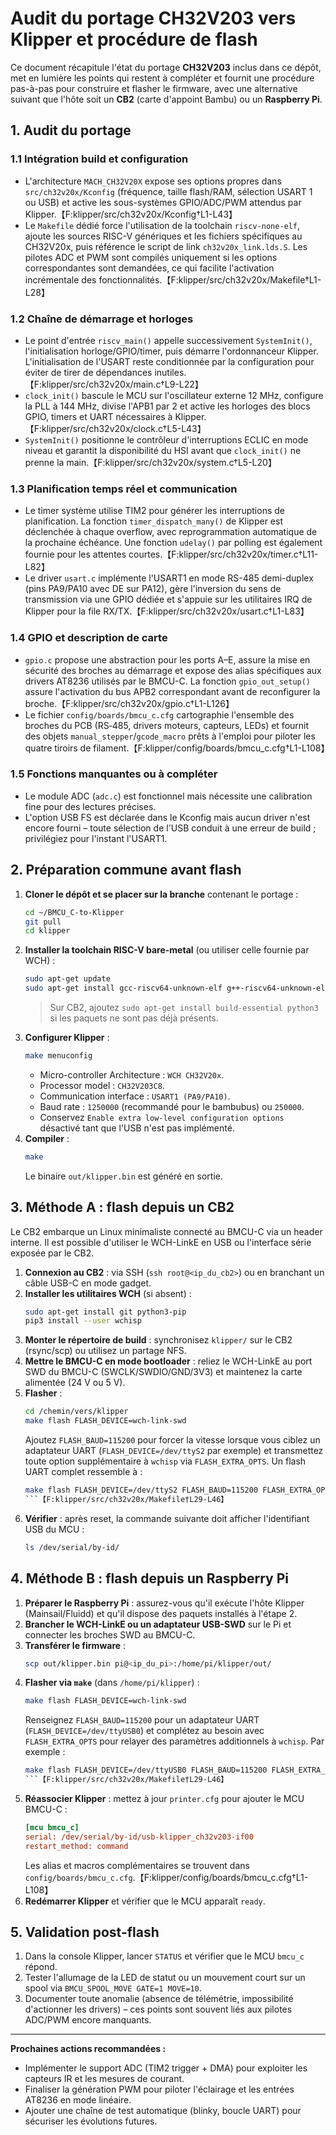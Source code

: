 # Audit du portage CH32V203 vers Klipper et procédure de flash

Ce document récapitule l'état du portage **CH32V203** inclus dans ce dépôt, met en lumière les points qui restent à
compléter et fournit une procédure pas-à-pas pour construire et flasher le firmware, avec une alternative suivant que
l'hôte soit un **CB2** (carte d'appoint Bambu) ou un **Raspberry Pi**.

## 1. Audit du portage

### 1.1 Intégration build et configuration

* L'architecture `MACH_CH32V20X` expose ses options propres dans `src/ch32v20x/Kconfig` (fréquence, taille flash/RAM,
  sélection USART 1 ou USB) et active les sous-systèmes GPIO/ADC/PWM attendus par Klipper.【F:klipper/src/ch32v20x/Kconfig†L1-L43】
* Le `Makefile` dédié force l'utilisation de la toolchain `riscv-none-elf`, ajoute les sources RISC-V génériques et les
  fichiers spécifiques au CH32V20x, puis référence le script de link `ch32v20x_link.lds.S`. Les pilotes ADC et PWM sont
  compilés uniquement si les options correspondantes sont demandées, ce qui facilite l'activation incrémentale des
  fonctionnalités.【F:klipper/src/ch32v20x/Makefile†L1-L28】

### 1.2 Chaîne de démarrage et horloges

* Le point d'entrée `riscv_main()` appelle successivement `SystemInit()`, l'initialisation horloge/GPIO/timer, puis
  démarre l'ordonnanceur Klipper. L'initialisation de l'USART reste conditionnée par la configuration pour éviter de
  tirer de dépendances inutiles.【F:klipper/src/ch32v20x/main.c†L9-L22】
* `clock_init()` bascule le MCU sur l'oscillateur externe 12 MHz, configure la PLL à 144 MHz, divise l'APB1 par 2 et
  active les horloges des blocs GPIO, timers et UART nécessaires à Klipper.【F:klipper/src/ch32v20x/clock.c†L5-L43】
* `SystemInit()` positionne le contrôleur d'interruptions ECLIC en mode niveau et garantit la disponibilité du HSI avant
  que `clock_init()` ne prenne la main.【F:klipper/src/ch32v20x/system.c†L5-L20】

### 1.3 Planification temps réel et communication

* Le timer système utilise TIM2 pour générer les interruptions de planification. La fonction `timer_dispatch_many()` de
  Klipper est déclenchée à chaque overflow, avec reprogrammation automatique de la prochaine échéance. Une fonction
  `udelay()` par polling est également fournie pour les attentes courtes.【F:klipper/src/ch32v20x/timer.c†L11-L82】
* Le driver `usart.c` implémente l'USART1 en mode RS-485 demi-duplex (pins PA9/PA10 avec DE sur PA12), gère
  l'inversion du sens de transmission via une GPIO dédiée et s'appuie sur les utilitaires IRQ de Klipper pour la file
  RX/TX.【F:klipper/src/ch32v20x/usart.c†L1-L83】

### 1.4 GPIO et description de carte

* `gpio.c` propose une abstraction pour les ports A–E, assure la mise en sécurité des broches au démarrage et expose des
  alias spécifiques aux drivers AT8236 utilisés par le BMCU-C. La fonction `gpio_out_setup()` assure l'activation du
  bus APB2 correspondant avant de reconfigurer la broche.【F:klipper/src/ch32v20x/gpio.c†L1-L126】
* Le fichier `config/boards/bmcu_c.cfg` cartographie l'ensemble des broches du PCB (RS‑485, drivers moteurs, capteurs,
  LEDs) et fournit des objets `manual_stepper`/`gcode_macro` prêts à l'emploi pour piloter les quatre tiroirs de
  filament.【F:klipper/config/boards/bmcu_c.cfg†L1-L108】

### 1.5 Fonctions manquantes ou à compléter

* Le module ADC (`adc.c`) est fonctionnel mais nécessite une calibration fine pour des lectures précises.
* L'option USB FS est déclarée dans le Kconfig mais aucun driver n'est encore fourni – toute sélection de l'USB conduit à
  une erreur de build ; privilégiez pour l'instant l'USART1.

## 2. Préparation commune avant flash

1. **Cloner le dépôt et se placer sur la branche** contenant le portage :
   ```bash
   cd ~/BMCU_C-to-Klipper
   git pull
   cd klipper
   ```
2. **Installer la toolchain RISC-V bare-metal** (ou utiliser celle fournie par WCH) :
   ```bash
   sudo apt-get update
   sudo apt-get install gcc-riscv64-unknown-elf g++-riscv64-unknown-elf binutils-riscv64-unknown-elf
   ```
   > Sur CB2, ajoutez `sudo apt-get install build-essential python3` si les paquets ne sont pas déjà présents.
3. **Configurer Klipper** :
   ```bash
   make menuconfig
   ```
   * Micro-controller Architecture : `WCH CH32V20x`.
   * Processor model : `CH32V203C8`.
   * Communication interface : `USART1 (PA9/PA10)`.
   * Baud rate : `1250000` (recommandé pour le bambubus) ou `250000`.
   * Conservez `Enable extra low-level configuration options` désactivé tant que l'USB n'est pas implémenté.
4. **Compiler** :
   ```bash
   make
   ```
   Le binaire `out/klipper.bin` est généré en sortie.

## 3. Méthode A : flash depuis un CB2

Le CB2 embarque un Linux minimaliste connecté au BMCU-C via un header interne. Il est possible d'utiliser le WCH-LinkE en
USB ou l'interface série exposée par le CB2.

1. **Connexion au CB2** : via SSH (`ssh root@<ip_du_cb2>`) ou en branchant un câble USB-C en mode gadget.
2. **Installer les utilitaires WCH** (si absent) :
   ```bash
   sudo apt-get install git python3-pip
   pip3 install --user wchisp
   ```
3. **Monter le répertoire de build** : synchronisez `klipper/` sur le CB2 (rsync/scp) ou utilisez un partage NFS.
4. **Mettre le BMCU-C en mode bootloader** : reliez le WCH-LinkE au port SWD du BMCU-C (SWCLK/SWDIO/GND/3V3) et maintenez
   la carte alimentée (24 V ou 5 V).
5. **Flasher** :
   ```bash
   cd /chemin/vers/klipper
   make flash FLASH_DEVICE=wch-link-swd
   ```
   Ajoutez `FLASH_BAUD=115200` pour forcer la vitesse lorsque vous ciblez un adaptateur UART (`FLASH_DEVICE=/dev/ttyS2` par exemple) et transmettez toute option supplémentaire à `wchisp` via `FLASH_EXTRA_OPTS`. Un flash UART complet ressemble à :
   ```bash
   make flash FLASH_DEVICE=/dev/ttyS2 FLASH_BAUD=115200 FLASH_EXTRA_OPTS="--reset"
   ```【F:klipper/src/ch32v20x/Makefile†L29-L46】
6. **Vérifier** : après reset, la commande suivante doit afficher l'identifiant USB du MCU :
   ```bash
   ls /dev/serial/by-id/
   ```

## 4. Méthode B : flash depuis un Raspberry Pi

1. **Préparer le Raspberry Pi** : assurez-vous qu'il exécute l'hôte Klipper (Mainsail/Fluidd) et qu'il dispose des paquets
   installés à l'étape 2.
2. **Brancher le WCH-LinkE ou un adaptateur USB-SWD** sur le Pi et connecter les broches SWD au BMCU-C.
3. **Transférer le firmware** :
   ```bash
   scp out/klipper.bin pi@<ip_du_pi>:/home/pi/klipper/out/
   ```
4. **Flasher via `make`** (dans `/home/pi/klipper`) :
   ```bash
   make flash FLASH_DEVICE=wch-link-swd
   ```
   Renseignez `FLASH_BAUD=115200` pour un adaptateur UART (`FLASH_DEVICE=/dev/ttyUSB0`) et complétez au besoin avec `FLASH_EXTRA_OPTS` pour relayer des paramètres additionnels à `wchisp`. Par exemple :
   ```bash
   make flash FLASH_DEVICE=/dev/ttyUSB0 FLASH_BAUD=115200 FLASH_EXTRA_OPTS="--reset"
   ```【F:klipper/src/ch32v20x/Makefile†L29-L46】
5. **Réassocier Klipper** : mettez à jour `printer.cfg` pour ajouter le MCU BMCU-C :
   ```ini
   [mcu bmcu_c]
   serial: /dev/serial/by-id/usb-klipper_ch32v203-if00
   restart_method: command
   ```
   Les alias et macros complémentaires se trouvent dans `config/boards/bmcu_c.cfg`.【F:klipper/config/boards/bmcu_c.cfg†L1-L108】
6. **Redémarrer Klipper** et vérifier que le MCU apparaît `ready`.

## 5. Validation post-flash

1. Dans la console Klipper, lancer `STATUS` et vérifier que le MCU `bmcu_c` répond.
2. Tester l'allumage de la LED de statut ou un mouvement court sur un spool via `BMCU_SPOOL_MOVE GATE=1 MOVE=10`.
3. Documenter toute anomalie (absence de télémétrie, impossibilité d'actionner les drivers) – ces points sont souvent liés
   aux pilotes ADC/PWM encore manquants.

---

**Prochaines actions recommandées :**

* Implémenter le support ADC (TIM2 trigger + DMA) pour exploiter les capteurs IR et les mesures de courant.
* Finaliser la génération PWM pour piloter l'éclairage et les entrées AT8236 en mode linéaire.
* Ajouter une chaîne de test automatique (blinky, boucle UART) pour sécuriser les évolutions futures.
